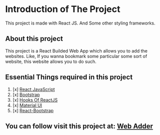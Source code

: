 # Introduction of The Project

This project is made with React JS. And Some other styling frameworks.

## About this project

This project is a React Builded Web App which allows you to add the websites. Like, If you wanna bookmark some particular some sort of website, this website allows you to do such.

## Essential Things required in this project

1. [x] [React JavaScript]('https://reactjs.org/')
1. [x] [Bootstrap]('https://getbootstrap.com/')
1. [x] [Hooks Of ReactJS]('https://reactjs.org/docs/hooks-intro.html')
1. [x] [Material UI]('https://mui.com/material-ui/getting-started/overview/')
1. [x] [React-Bootstrap]('https://react-bootstrap.github.io/')

## You can follow visit this project at: [Web Adder]('')
